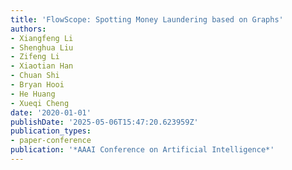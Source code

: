 ```yaml
---
title: 'FlowScope: Spotting Money Laundering based on Graphs'
authors:
- Xiangfeng Li
- Shenghua Liu
- Zifeng Li
- Xiaotian Han
- Chuan Shi
- Bryan Hooi
- He Huang
- Xueqi Cheng
date: '2020-01-01'
publishDate: '2025-05-06T15:47:20.623959Z'
publication_types:
- paper-conference
publication: '*AAAI Conference on Artificial Intelligence*'
---
```

